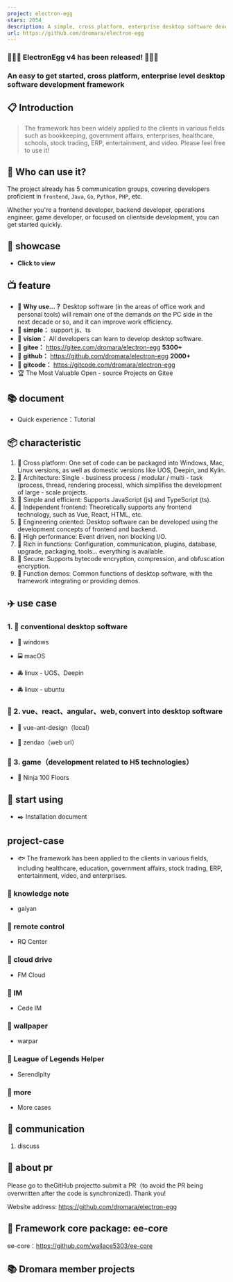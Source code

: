 ```yaml
---
project: electron-egg
stars: 2054
description: A simple, cross platform, enterprise desktop software development framework
url: https://github.com/dromara/electron-egg
---
```


### 🎉🎉🎉 ElectronEgg v4 has been released! 🎉🎉🎉

  

### **An easy to get started, cross platform, enterprise level desktop software development framework**

  

📋 Introduction
---------------

> The framework has been widely applied to the clients in various fields such as bookkeeping, government affairs, enterprises, healthcare, schools, stock trading, ERP, entertainment, and video. Please feel free to use it!

👦 Who can use it?
------------------

The project already has 5 communication groups, covering developers proficient in `frontend`, `Java`, `Go`, `Python`, `PHP`, etc.

Whether you're a frontend developer, backend developer, operations engineer, game developer, or focused on clientside development, you can get started quickly.

🐶 showcase
-----------

-   **Click to view**

📺 feature
----------

-   🍩 **Why use...？** Desktop software (in the areas of office work and personal tools) will remain one of the demands on the PC side in the next decade or so, and it can improve work efficiency.
-   🍉 **simple：** support js、ts
-   🍑 **vision：** All developers can learn to develop desktop software.
-   🍰 **gitee：** https://gitee.com/dromara/electron-egg **5300+**
-   🍨 **github：** https://github.com/dromara/electron-egg **2000+**
-   🍰 **gitcode：** https://gitcode.com/dromara/electron-egg
-   🏆 The Most Valuable Open - source Projects on Gitee

📚 document
-----------

-   Quick experience：Tutorial

📦 characteristic
-----------------

1.  🍄 Cross platform: One set of code can be packaged into Windows, Mac, Linux versions, as well as domestic versions like UOS, Deepin, and Kylin.
2.  🌹 Architecture: Single - business process / modular / multi - task (process, thread, rendering process), which simplifies the development of large - scale projects.
3.  🌱 Simple and efficient: Supports JavaScript (js) and TypeScript (ts).
4.  🌴 Independent frontend: Theoretically supports any frontend technology, such as Vue, React, HTML, etc.
5.  🍁 Engineering oriented: Desktop software can be developed using the development concepts of frontend and backend.
6.  🌷 High performance: Event driven, non blocking I/O.
7.  🌰 Rich in functions: Configuration, communication, plugins, database, upgrade, packaging, tools... everything is available.
8.  💐 Secure: Supports bytecode encryption, compression, and obfuscation encryption.
9.  🌻 Function demos: Common functions of desktop software, with the framework integrating or providing demos.

✈️ use case
-----------

### 1\. 🚀 conventional desktop software

-   🚖 windows
    
-   🚍 macOS  
    
-   🚔 linux - UOS、Deepin
    
-   🚔 linux - ubuntu
    

### 🚐 2. vue、react、angular、web, convert into desktop software

-   🚙 vue-ant-design（local）
    
-   🚙 zendao（web url）
    

### 🚂 3. game（development related to H5 technologies）

-   🚊 Ninja 100 Floors
    

📒 start using
--------------

-   ✒️ Installation document

project-case
------------

-   🐟 The framework has been applied to the clients in various fields, including healthcare, education, government affairs, stock trading, ERP, entertainment, video, and enterprises.

### 🐸 knowledge note

-   gaiyan

### 🐸 remote control

-   RQ Center

### 🐸 cloud drive

-   FM Cloud

### 🐸 IM

-   Cede IM

### 🐸 wallpaper

-   warpar

### 🐸 League of Legends Helper

-   Serendlplty

### 🐸 more

-   More cases

💬 communication
----------------

1.  discuss

📌 about pr
-----------

Please go to theGitHub projectto submit a PR（to avoid the PR being overwritten after the code is synchronized). Thank you!

Website address: https://github.com/dromara/electron-egg

📔 Framework core package: ee-core
----------------------------------

ee-core：https://github.com/wallace5303/ee-core

📚 Dromara member projects
--------------------------
